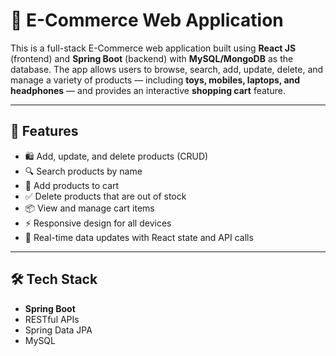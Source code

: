 # 🛒 E-Commerce Web Application

This is a full-stack E-Commerce web application built using **React JS** (frontend) and **Spring Boot** (backend) with **MySQL/MongoDB** as the database. The app allows users to browse, search, add, update, delete, and manage a variety of products — including **toys, mobiles, laptops, and headphones** — and provides an interactive **shopping cart** feature.

---

## 🚀 Features

- 🛍️ Add, update, and delete products (CRUD)
- 🔍 Search products by name
- 🧺 Add products to cart
- ✅ Delete products that are out of stock
- 📦 View and manage cart items
- ⚡ Responsive design for all devices
- 🔁 Real-time data updates with React state and API calls

---

## 🛠️ Tech Stack

- **Spring Boot**
- RESTful APIs
- Spring Data JPA
- MySQL 



